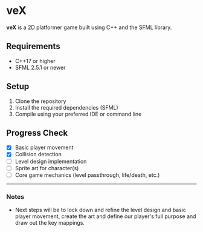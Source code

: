 # veX

**veX** is a 2D platformer game built using C++ and the SFML library.

## Requirements

- C++17 or higher
- SFML 2.5.1 or newer

## Setup
1. Clone the repository
2. Install the required dependencies (SFML)
3. Compile using your preferred IDE or command line

## Progress Check

- [X] Basic player movement
- [X] Collision detection
- [ ] Level design implementation
- [ ] Sprite art for character(s)
- [ ] Core game mechanics (level passthrough, life/death, etc.)

---

### Notes
- Next steps will be to lock down and refine the level design and basic player movement, create the art and define our player's full purpose and draw out the key mappings.
